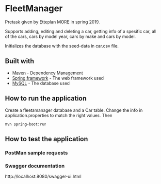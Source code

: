 # FleetManager

Pretask given by Etteplan MORE in spring 2019.

Supports adding, editing and deleting a car, 
getting info of a spesific car, all of the cars, cars by model year, cars by make and cars by model.

Initializes the database with the seed-data in car.csv file.

## Built with
* [Maven](https://maven.apache.org/) - Dependency Management
* [Spring framework](https://spring.io/) - The web framework used
* [MySQL](https://www.mysql.com/) - The database used


## How to run the application

Create a fleetamanager database and a Car table. Change the info in application.properties to match the right values.
Then 
```
mvn spring-boot:run
```


## How to test the application

### PostMan sample requests


### Swagger documentation

http://localhost:8080/swagger-ui.html
